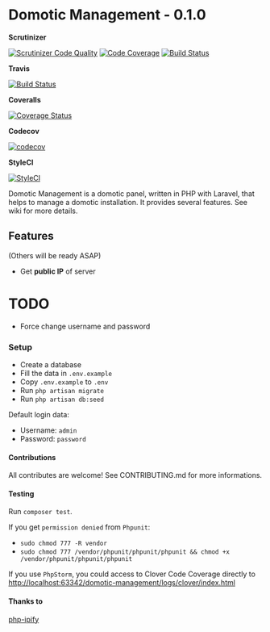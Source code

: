 # Domotic Management - 0.1.0

**Scrutinizer**

[![Scrutinizer Code Quality](https://scrutinizer-ci.com/g/sineverba/domotic-management/badges/quality-score.png?b=master)](https://scrutinizer-ci.com/g/sineverba/domotic-management/?branch=master) [![Code Coverage](https://scrutinizer-ci.com/g/sineverba/domotic-management/badges/coverage.png?b=master)](https://scrutinizer-ci.com/g/sineverba/domotic-management/?branch=master) [![Build Status](https://scrutinizer-ci.com/g/sineverba/domotic-management/badges/build.png?b=master)](https://scrutinizer-ci.com/g/sineverba/domotic-management/build-status/master)

**Travis**

[![Build Status](https://travis-ci.org/sineverba/domotic-management.svg?branch=master)](https://travis-ci.org/sineverba/domotic-management)

**Coveralls**

[![Coverage Status](https://coveralls.io/repos/github/sineverba/domotic-management/badge.svg?branch=master)](https://coveralls.io/github/sineverba/domotic-management?branch=master)

**Codecov**

[![codecov](https://codecov.io/gh/sineverba/domotic-management/branch/master/graph/badge.svg)](https://codecov.io/gh/sineverba/domotic-management)

**StyleCI**

[![StyleCI](https://github.styleci.io/repos/177451340/shield?branch=master)](https://github.styleci.io/repos/177451340)

Domotic Management is a domotic panel, written in PHP with Laravel, that helps to manage a domotic installation.
It provides several features. See wiki for more details.

## Features
(Others will be ready ASAP)
+ Get **public IP** of server

# TODO
+ Force change username and password

### Setup
+ Create a database
+ Fill the data in `.env.example`
+ Copy `.env.example` to `.env`
+ Run `php artisan migrate`
+ Run `php artisan db:seed`

Default login data:

- Username: `admin`
- Password: `password`

#### Contributions
All contributes are welcome! See CONTRIBUTING.md for more informations.

#### Testing
Run `composer test`.

If you get `permission denied` from `Phpunit`:

+ `sudo chmod 777 -R vendor`
+ `sudo chmod 777 /vendor/phpunit/phpunit/phpunit && chmod +x /vendor/phpunit/phpunit/phpunit`

If you use `PhpStorm`, you could access to Clover Code Coverage directly to [http://localhost:63342/domotic-management/logs/clover/index.html](http://localhost:63342/domotic-management/logs/clover/index.html)

#### Thanks to
[php-ipify](https://github.com/benjamin-smith/php-ipify)